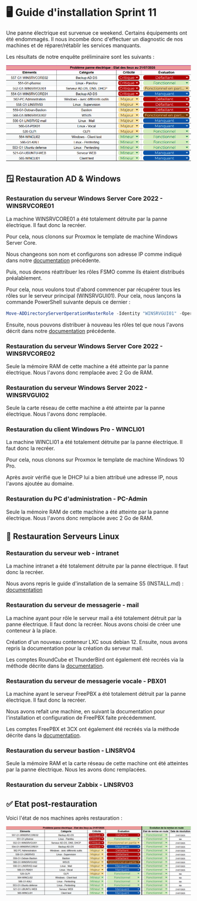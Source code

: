 # 🖥️ Guide d'installation Sprint 11

Une panne électrique est survenue ce weekend. Certains équipements ont été endommagés. Il nous incombe donc d'effectuer un diagnostic de nos machines et de réparer/rétablir les services manquants.

Les résultats de notre enquête préliminaire sont les suivants :

![Résultats PRA](Ressources/PRA.png)

## 🪟 Restauration AD & Windows

### Restauration du serveur Windows Server Core 2022 - WINSRVCORE01

La machine WINSRVCORE01 a été totalement détruite par la panne électrique. Il faut donc la recréer. 

Pour cela, nous clonons sur Proxmox le template de machine Windows Server Core. 

Nous changeons son nom et configurons son adresse IP comme indiqué dans notre [documentation](https://github.com/WildCodeSchool/TSSR-2503-P3-G1-BuildYourInfra-BillU/blob/main/S02_03/S02_03_INSTALL.md) précédente.

Puis, nous devons réattribuer les rôles FSMO comme ils étaient distribués préalablement.

Pour cela, nous voulons tout d'abord commencer par récupérer tous les rôles sur le serveur principal (WINSRVGUI01). Pour cela, nous lançons la commande PowerShell suivante depuis ce dernier :

```powershell
Move-ADDirectoryServerOperationMasterRole -Identity "WINSRVGUI01" -OperationMasterRole 0,1,2,3,4 -Force
```

Ensuite, nous pouvons distribuer à nouveau les rôles tel que nous l'avons décrit dans notre [documentation](https://github.com/WildCodeSchool/TSSR-2503-P3-G1-BuildYourInfra-BillU/blob/main/S07/S07_INSTALL.md) précédente.

### Restauration du serveur Windows Server Core 2022 - WINSRVCORE02

Seule la mémoire RAM de cette machine a été atteinte par la panne électrique. Nous l'avons donc remplacée avec 2 Go de RAM.

### Restauration du serveur Windows Server 2022 - WINSRVGUI02

Seule la carte réseau de cette machine a été atteinte par la panne électrique. Nous l'avons donc remplacée.

### Restauration du client Windows Pro - WINCLI01

La machine WINCLI01 a été totalement détruite par la panne électrique. Il faut donc la recréer. 

Pour cela, nous clonons sur Proxmox le template de machine Windows 10 Pro. 

Après avoir vérifié que le DHCP lui a bien attribué une adresse IP, nous l'avons ajoutée au domaine.

### Restauration du PC d'administration - PC-Admin

Seule la mémoire RAM de cette machine a été atteinte par la panne électrique. Nous l'avons donc remplacée avec 2 Go de RAM.

## 🐧 Restauration Serveurs Linux

### Restauration du serveur web - intranet

La machine intranet a été totalement détruite par la panne électrique. Il faut donc la recréer. 

Nous avons repris le guide d'installation de la semaine S5 (INSTALL.md) : [documentation](https://github.com/WildCodeSchool/TSSR-2503-P3-G1-BuildYourInfra-BillU/blob/main/S05/S05_INSTALL.md)

### Restauration du serveur de messagerie - mail
La machine ayant pour rôle le serveur mail a été totalement détruit par la panne électrique. Il faut donc la recréer. Nous avons choisi de créer une conteneur à la place.

Création d'un nouveau conteneur LXC sous debian 12. Ensuite, nous avons repris la documentation pour la création du serveur mail.

Les comptes RoundCube et ThunderBird ont également été recréés via la méthode décrite dans la [documentation](https://github.com/WildCodeSchool/TSSR-2503-P3-G1-BuildYourInfra-BillU/blob/main/S06/S06_INSTALL.md).

### Restauration du serveur de messagerie vocale - PBX01
La machine ayant le serveur FreePBX a été totalement détruit par la panne électrique. Il faut donc la recréer.

Nous avons refait une machine, en suivant la documentation pour l'installation et configuration de FreePBX faite précédemment.

Les comptes FreePBX et 3CX ont également été recréés via la méthode décrite dans la [documentation](https://github.com/WildCodeSchool/TSSR-2503-P3-G1-BuildYourInfra-BillU/blob/main/S06/S06_INSTALL.md).

### Restauration du serveur bastion - LINSRV04

Seule la mémoire RAM et la carte réseau de cette machine ont été atteintes par la panne électrique. Nous les avons donc remplacées.

### Restauration du serveur Zabbix - LINSRV03

## ✅ Etat post-restauration

Voici l'état de nos machines après restauration :

![PRA après restauration](Ressources/PRA_apres.png)
